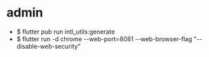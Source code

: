 # admin

* $ flutter pub run intl_utils:generate
* $ flutter run -d chrome --web-port=8081 --web-browser-flag "--disable-web-security"
